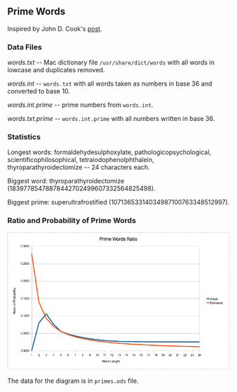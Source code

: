 ## Prime Words

Inspired by John D. Cook's [post](http://www.johndcook.com/blog/2011/04/09/words-that-are-primes-base-36/).

### Data Files

*words.txt* -- Mac dictionary file `/usr/share/dict/words` with all words in lowcase
and duplicates removed.

*words.int* -- `words.txt` with all words taken as numbers in base 36 and converted to base 10.

*words.int.prime* -- prime numbers from `words.int`.

*words.txt.prime* -- `words.int.prime` with all numbers written in base 36.

### Statistics

Longest words: formaldehydesulphoxylate, pathologicopsychological, scientificophilosophical, tetraiodophenolphthalein, thyroparathyroidectomize -- 24 characters each.

Biggest word: thyroparathyroidectomize (18397785478878442702499607332564825498).

Biggest prime: superultrafrostified (10713653314034987100763348512997).

### Ratio and Probability of Prime Words

![Prime Words Ratio](prime-ratio.png)

The data for the diagram is in `primes.ods` file.

